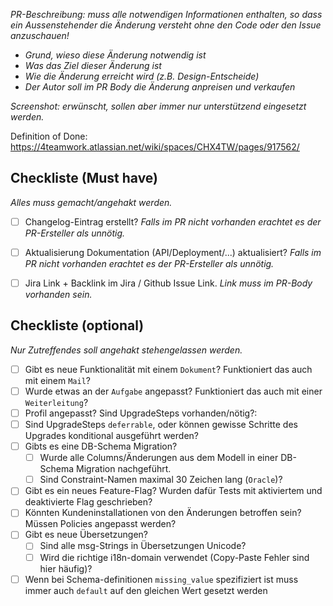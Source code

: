 _PR-Beschreibung: muss alle notwendigen Informationen enthalten, so dass ein Aussenstehender die Änderung versteht ohne den Code oder den Issue anzuschauen!_

- _Grund, wieso diese Änderung notwendig ist_
- _Was das Ziel dieser Änderung ist_
- _Wie die Änderung erreicht wird (z.B. Design-Entscheide)_
- _Der Autor soll im PR Body die Änderung anpreisen und verkaufen_

_Screenshot: erwünscht, sollen aber immer nur unterstützend eingesetzt werden._


Definition of Done: https://4teamwork.atlassian.net/wiki/spaces/CHX4TW/pages/917562/


## Checkliste (Must have)

_Alles muss gemacht/angehakt werden._

- [ ] Changelog-Eintrag erstellt? _Falls im PR nicht vorhanden erachtet es der PR-Ersteller als unnötig._
- [ ] Aktualisierung Dokumentation (API/Deployment/...) aktualisiert? _Falls im PR nicht vorhanden erachtet es der PR-Ersteller als unnötig._
- [ ] Jira Link + Backlink im Jira / Github Issue Link. _Link muss im PR-Body vorhanden sein._


## Checkliste (optional)

_Nur Zutreffendes soll angehakt stehengelassen werden._

- [ ] Gibt es neue Funktionalität mit einem `Dokument`? Funktioniert das auch mit einem `Mail`?
- [ ] Wurde etwas an der `Aufgabe` angepasst? Funktioniert das auch mit einer `Weiterleitung`?
- [ ] Profil angepasst? Sind UpgradeSteps vorhanden/nötig?:
- [ ] Sind UpgradeSteps `deferrable`, oder können gewisse Schritte des Upgrades konditional ausgeführt werden?
- [ ] Gibts es eine DB-Schema Migration?
  - [ ] Wurde alle Columns/Änderungen aus dem Modell in einer DB-Schema Migration nachgeführt.
  - [ ] Sind Constraint-Namen maximal 30 Zeichen lang (`Oracle`)?
- [ ] Gibt es ein neues Feature-Flag? Wurden dafür Tests mit aktiviertem und deaktivierte Flag geschrieben?
- [ ] Könnten Kundeninstallationen von den Änderungen betroffen sein? Müssen Policies angepasst werden?
- [ ] Gibt es neue Übersetzungen?
  - [ ] Sind alle msg-Strings in Übersetzungen Unicode?
  - [ ] Wird die richtige i18n-domain verwendet (Copy-Paste Fehler sind hier häufig)?
- [ ] Wenn bei Schema-definitionen `missing_value` spezifiziert ist muss immer auch `default` auf den gleichen Wert gesetzt werden
